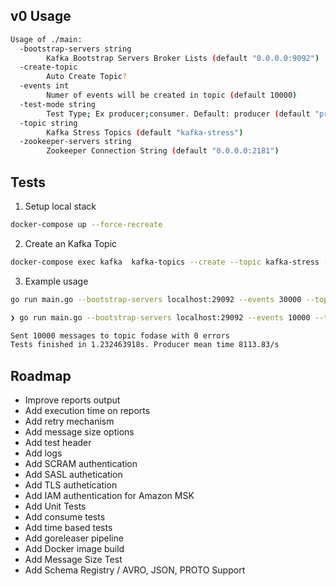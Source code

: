 
## v0 Usage 

```bash
Usage of ./main:
  -bootstrap-servers string
    	Kafka Bootstrap Servers Broker Lists (default "0.0.0.0:9092")
  -create-topic
    	Auto Create Topic?
  -events int
    	Numer of events will be created in topic (default 10000)
  -test-mode string
    	Test Type; Ex producer;consumer. Default: producer (default "producer")
  -topic string
    	Kafka Stress Topics (default "kafka-stress")
  -zookeeper-servers string
    	Zookeeper Connection String (default "0.0.0.0:2181")
```

## Tests
1. Setup local stack 

```bash
docker-compose up --force-recreate
```

2. Create an Kafka Topic

```bash
docker-compose exec kafka  kafka-topics --create --topic kafka-stress --partitions 3 --replication-factor 1 --if-not-exists --zookeeper zookeeper:2181
```

3. Example usage 

```bash
go run main.go --bootstrap-servers localhost:29092 --events 30000 --topic kafka-stress
```

```bash
❯ go run main.go --bootstrap-servers localhost:29092 --events 10000 --topic fodase

Sent 10000 messages to topic fodase with 0 errors
Tests finished in 1.232463918s. Producer mean time 8113.83/s
```


## Roadmap 

* Improve reports output
* Add execution time on reports 
* Add retry mechanism 
* Add message size options
* Add test header
* Add logs
* Add SCRAM authentication 
* Add SASL authetication 
* Add TLS authetication 
* Add IAM authentication for Amazon MSK 
* Add Unit Tests
* Add consume tests 
* Add time based tests
* Add goreleaser pipeline 
* Add Docker image build
* Add Message Size Test 
* Add Schema Registry / AVRO, JSON, PROTO Support